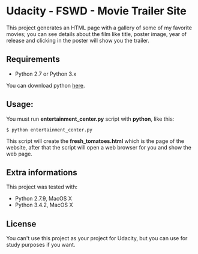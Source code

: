 # Udacity - FSWD - Movie Trailer Site
This project generates an HTML page with a gallery of some of my favorite movies; you can see details about the film like title, poster image, year of release and clicking in the poster will show you the trailer.

## Requirements

- Python 2.7 or Python 3.x

You can download python [here](https://www.python.org/downloads/).

## Usage:
You must run **entertainment_center.py** script with **python**, like this:

    $ python entertainment_center.py

This script will create the **fresh_tomatoes.html** which is the page of the website, after that the script will open a web browser for you and show the web page.

## Extra informations
This project was tested with:
- Python 2.7.9, MacOS X
- Python 3.4.2, MacOS X

## License
You can't use this project as your project for Udacity, but you can use for study purposes if you want.


